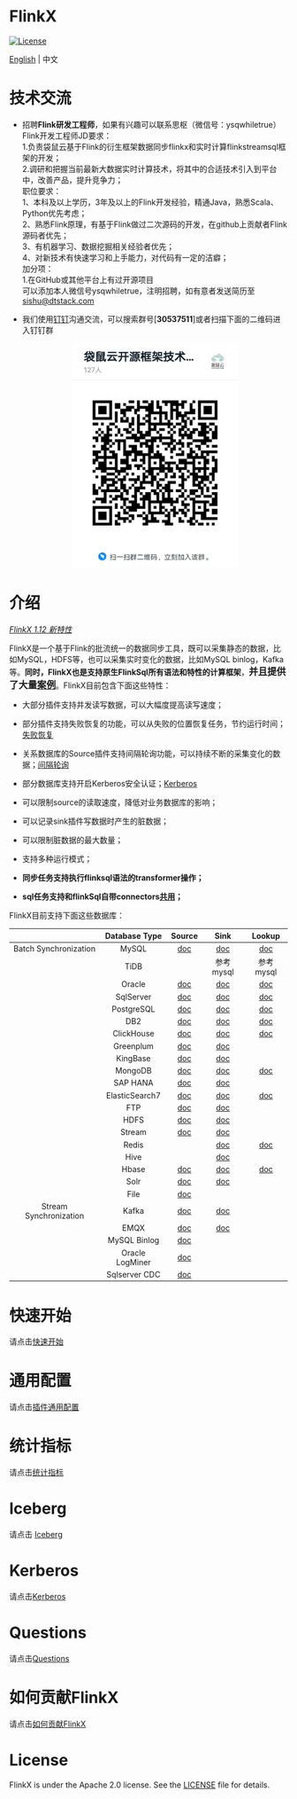 FlinkX
============

[![License](https://img.shields.io/badge/license-Apache%202-4EB1BA.svg)](https://www.apache.org/licenses/LICENSE-2.0.html)

[English](README.md) | 中文

# 技术交流

- 招聘**Flink研发工程师**，如果有兴趣可以联系思枢（微信号：ysqwhiletrue）<BR>
  Flink开发工程师JD要求：<BR>
  1.负责袋鼠云基于Flink的衍生框架数据同步flinkx和实时计算flinkstreamsql框架的开发；<BR>
  2.调研和把握当前最新大数据实时计算技术，将其中的合适技术引入到平台中，改善产品，提升竞争力；<BR>
  职位要求：<BR>
  1、本科及以上学历，3年及以上的Flink开发经验，精通Java，熟悉Scala、Python优先考虑；<BR>
  2、熟悉Flink原理，有基于Flink做过二次源码的开发，在github上贡献者Flink源码者优先；<BR>
  3、有机器学习、数据挖掘相关经验者优先；<BR>
  4、对新技术有快速学习和上手能力，对代码有一定的洁癖；<BR>
  加分项：<BR>
  1.在GitHub或其他平台上有过开源项目<BR>
  可以添加本人微信号ysqwhiletrue，注明招聘，如有意者发送简历至[sishu@dtstack.com](mailto:sishu@dtstack.com)

- 我们使用[钉钉](https://www.dingtalk.com/)沟通交流，可以搜索群号[**30537511**]或者扫描下面的二维码进入钉钉群

  <div align=center>
     <img src=docs/images/ding.jpg width=300 />
   </div>

# 介绍

*[FlinkX 1.12 新特性](docs/changeLog.md)*

FlinkX是一个基于Flink的批流统一的数据同步工具，既可以采集静态的数据，比如MySQL，HDFS等，也可以采集实时变化的数据，比如MySQL binlog，Kafka等。**同时，FlinkX也是支持原生FlinkSql所有语法和特性的计算框架**，<big>**并且提供了大量[案例](flinkx-examples)**</big>。FlinkX目前包含下面这些特性：

- 大部分插件支持并发读写数据，可以大幅度提高读写速度；

- 部分插件支持失败恢复的功能，可以从失败的位置恢复任务，节约运行时间；[失败恢复](docs/restore.md)

- 关系数据库的Source插件支持间隔轮询功能，可以持续不断的采集变化的数据；[间隔轮询](docs/offline/reader/mysqlreader.md)

- 部分数据库支持开启Kerberos安全认证；[Kerberos](docs/kerberos.md)

- 可以限制source的读取速度，降低对业务数据库的影响；

- 可以记录sink插件写数据时产生的脏数据；

- 可以限制脏数据的最大数量；

- 支持多种运行模式；

- **同步任务支持执行flinksql语法的transformer操作；**

- **sql任务支持和flinkSql自带connectors[共用](docs/conectorShare.md)；**

FlinkX目前支持下面这些数据库：

|                        | Database Type  | Source                                                    | Sink                                                      | Lookup
|:----------------------:|:--------------:|:---------------------------------------------------------:|:---------------------------------------------------------:|:---------------------------------------------------------:|
| Batch Synchronization  | MySQL          | [doc](docs/connectors/mysql/mysql-source.md)              | [doc](docs/connectors/mysql/mysql-sink.md)                |[doc](docs/connectors/mysql/mysql-lookup.md)               |
|                        | TiDB           |                                                           | 参考mysql                                                  |参考mysql                                                  |   
|                        | Oracle         | [doc](docs/connectors/oracle/oracle-source.md)            | [doc](docs/connectors/oracle/oracle-sink.md)              |[doc](docs/connectors/oracle/oracle-lookup.md)             |
|                        | SqlServer      | [doc](docs/connectors/sqlserver/sqlserver-source.md)      | [doc](docs/connectors/sqlserver/sqlserver-sink.md)        |[doc](docs/connectors/sqlserver/sqlserver-lookup.md)       |
|                        | PostgreSQL     | [doc](docs/connectors/postgres/postgres-source.md)        | [doc](docs/connectors/postgres/postgres-sink.md)          |[doc](docs/connectors/postgres/postgres-lookup.md)         |
|                        | DB2            | [doc](docs/connectors/db2/db2-source.md)                  | [doc](docs/connectors/db2/db2-sink.md)                    |[doc](docs/connectors/db2/db2-lookup.md)                   |
|                        | ClickHouse     | [doc](docs/connectors/clickhouse/clickhouse-source.md)    | [doc](docs/connectors/clickhouse/clickhouse-sink.md)      |[doc](docs/connectors/clickhouse/clickhouse-lookup.md)     |
|                        | Greenplum      | [doc](docs/connectors/greenplum/greenplum-source.md)      | [doc](docs/connectors/greenplum/greenplum-sink.md)        |                                                           |
|                        | KingBase       | [doc](docs/connectors/kingbase/kingbase-source.md)        | [doc](docs/connectors/kingbase/kingbase-sink.md)          |                                                           |
|                        | MongoDB        | [doc](docs/connectors/mongodb/mongodb-source.md)          | [doc](docs/connectors/mongodb/mongodb-sink.md)            |[doc](docs/connectors/mongodb/mongodb-lookup.md)           |
|                        | SAP HANA       | [doc](docs/connectors/saphana/saphana-source.md)          | [doc](docs/connectors/saphana/saphana-sink.md)            |                                                           |  
|                        | ElasticSearch7 | [doc](docs/connectors/elasticsearch7/es7-source.md)       | [doc](docs/connectors/elasticsearch7/es7-lookup.md)       |[doc](docs/connectors/elasticsearch7/es7-sink.md)          |
|                        | FTP            | [doc](docs/connectors/ftp/ftp-source.md)                  | [doc](docs/connectors/ftp/ftp-sink.md)                    |                                                           |
|                        | HDFS           | [doc](docs/connectors/hdfs/hdfs-source.md)                | [doc](docs/connectors/hdfs/hdfs-sink.md)                  |                                                           |
|                        | Stream         | [doc](docs/connectors/stream/stream-source.md)            | [doc](docs/connectors/stream/stream-sink.md)              |                                                           |
|                        | Redis          |                                                           | [doc](docs/connectors/redis/redis-sink.md)                |[doc](docs/connectors/redis/redis-lookup.md)               |
|                        | Hive           |                                                           | [doc](docs/connectors/hive/hive-sink.md)                  |                                                           |
|                        | Hbase          | [doc](docs/connectors/hbase/hbase-source.md)              | [doc](docs/connectors/hbase/hbase-sink.md)                |[doc](docs/connectors/hbase/hbase-lookup.md)               |
|                        | Solr           | [doc](docs/connectors/solr/solr-source.md)                | [doc](docs/connectors/solr/solr-sink.md)                  |                                                           |
|                        | File           |  [doc](docs/connectors/file/file-source.md)               |                                                           |                                                           |
| Stream Synchronization | Kafka          | [doc](docs/connectors/kafka/kafka-source.md)              | [doc](docs/connectors/kafka/kafka-sink.md)                |                                                           |
|                        | EMQX           | [doc](docs/connectors/emqx/emqx-source.md)                | [doc](docs/connectors/emqx/emqx-sink.md)                  |                                                           |
|                        | MySQL Binlog   | [doc](docs/connectors/binlog/binlog-source.md)            |                                                           |                                                           |
|                        | Oracle LogMiner | [doc](docs/connectors/logminer/LogMiner-source.md)       |                                                           |                                                           |
|                        | Sqlserver CDC | [doc](docs/connectors/sqlservercdc/SqlserverCDC-source.md) |                                                           |                                                           |      

# 快速开始

请点击[快速开始](docs/quickstart.md)

# 通用配置

请点击[插件通用配置](docs/generalconfig.md)

# 统计指标

请点击[统计指标](docs/statistics.md)

# Iceberg
请点击 [Iceberg](docs/iceberg.md)

# Kerberos

请点击[Kerberos](docs/kerberos.md)

# Questions

请点击[Questions](docs/questions.md)

# 如何贡献FlinkX

请点击[如何贡献FlinkX](docs/contribution.md)

# License

FlinkX is under the Apache 2.0 license. See
the [LICENSE](http://www.apache.org/licenses/LICENSE-2.0) file for details.
